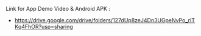 Link for App Demo Video & Android APK :
- https://drive.google.com/drive/folders/127dUp8zeJ4Dn3UGpeNvPo_rITKq4FhOR?usp=sharing
